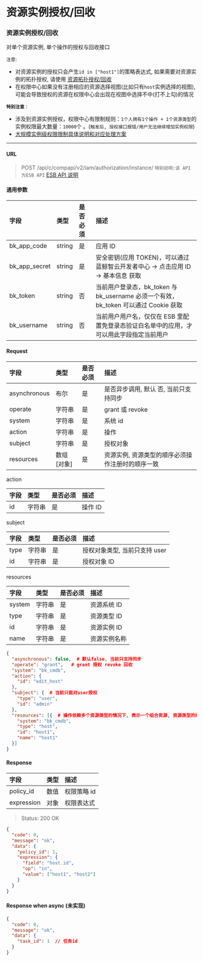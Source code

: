 # 资源实例授权/回收

### 资源实例授权/回收

对单个资源实例, 单个操作的授权与回收接口

`注意`: 

- 对资源实例的授权只会产生`id in ["host1"]`的策略表达式, 如果需要对资源实例的拓扑授权, 请使用 [资源拓扑授权/回收](../06-GrantRevoke/01-Topology.md)
- 在权限中心如果没有注册相应的资源选择视图(比如只有`host`实例选择的视图), 可能会导致授权的资源在权限中心会出现在视图中选择不中(打不上勾)的情况

**`特别注意`** : 
- 涉及到资源实例授权，权限中心有限制规则：`1个人拥有1个操作 + 1个资源类型`的实例权限最大数量：`10000`个 。(`触发后, 授权接口报错/用户无法继续增加实例权限`)
- [大规模实例级权限限制具体说明和对应处理方案](../../../HowTo/LargeScaleInstances.md)

-------

#### URL

> POST /api/c/compapi/v2/iam/authorization/instance/
> `特别说明:该 API 为ESB API` [ESB API 说明](../01-Overview/01-BackendAPIvsESBAPI.md)


#### 通用参数


| 字段 |  类型 |是否必须  | 描述  |
|:---|:---|:---|:---|
|bk_app_code|string|是|应用 ID|
|bk_app_secret|string|是|安全密钥(应用 TOKEN)，可以通过 蓝鲸智云开发者中心 -> 点击应用 ID -> 基本信息 获取|
|bk_token|string|否|当前用户登录态，bk_token 与 bk_username 必须一个有效，bk_token 可以通过 Cookie 获取|
|bk_username|string|否|当前用户用户名，仅仅在 ESB 里配置免登录态验证白名单中的应用，才可以用此字段指定当前用户|

#### Request

| 字段 |  类型 |是否必须  | 描述  |
|:---|:---|:---|:---|
| asynchronous |  布尔  | 是   | 是否异步调用, 默认 否, 当前只支持同步 |
| operate |  字符串   | 是   | grant 或 revoke |
| system |  字符串  | 是   | 系统 id |
| action |  字符串   | 是   | 操作 |
| subject |  字符串   | 是   | 授权对象 |
| resources |  数组[对象]   | 是   | 资源实例, 资源类型的顺序必须操作注册时的顺序一致 |

action

| 字段 |  类型 |是否必须  | 描述  |
|:---|:---|:---|:---|
| id    |  字符串  | 是   | 操作 ID |

subject

| 字段 |  类型 |是否必须  | 描述  |
|:---|:---|:---|:---|
| type    |  字符串  | 是   | 授权对象类型, 当前只支持 user |
| id    |  字符串  | 是   | 授权对象 ID |

resources

| 字段 |  类型 |是否必须  | 描述  |
|:---|:---|:---|:---|
| system |  字符串  | 是   | 资源系统 ID |
| type |  字符串  | 是   | 资源类型 ID |
| id | 字符串 | 是 | 资源实例 ID |
| name | 字符串 | 是 | 资源实例名称 |


```json
{
  "asynchronous": false,  # 默认false, 当前只支持同步
  "operate": "grant",   # grant 授权 revoke 回收
  "system": "bk_cmdb",
  "action": {
    "id": "edit_host"
  },
  "subject": {  # 当前只能对user授权
    "type": "user",
    "id": "admin"
  },
  "resources": [{  # 操作依赖多个资源类型的情况下, 表示一个组合资源, 资源类型的顺序必须操作注册时的顺序一致
    "system": "bk_cmdb",
    "type": "host",
    "id": "host1",
    "name": "host1"
  }]
}
```


#### Response

| 字段 | 类型 | 描述 |
|:---|:---|:---|
| policy_id   | 数值     | 权限策略 id |
| expression   | 对象     | 权限表达式 |


> Status: 200 OK

```json
{
  "code": 0,
  "message": "ok",
  "data": {
    "policy_id": 1,
    "expression": {
      "field": "host.id",
      "op": "in",
      "value": ["host1", "host2"]
    }
  }
}
```

#### Response when async (未实现)

```json
{
  "code": 0,
  "message": "ok",
  "data": {
    "task_id": 1  // 任务id
  }
}
```